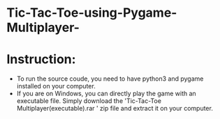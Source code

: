 # Tic-Tac-Toe-using-Pygame-Multiplayer-

# Instruction:
  * To run the source coude, you need to have python3 and pygame installed on your computer.
  * If you are on Windows, you can directly play the game with an executable file. Simply download the 'Tic-Tac-Toe Multiplayer(executable).rar
' zip file and extract it on your computer.
